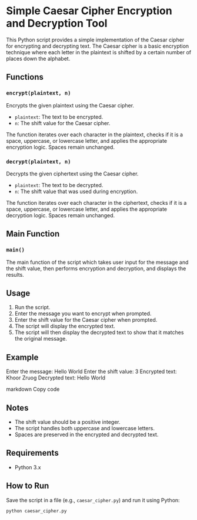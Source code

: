 # Simple Caesar Cipher Encryption and Decryption Tool

This Python script provides a simple implementation of the Caesar cipher for encrypting and decrypting text. The Caesar cipher is a basic encryption technique where each letter in the plaintext is shifted by a certain number of places down the alphabet.

## Functions

### `encrypt(plaintext, n)`

Encrypts the given plaintext using the Caesar cipher.

- `plaintext`: The text to be encrypted.
- `n`: The shift value for the Caesar cipher.

The function iterates over each character in the plaintext, checks if it is a space, uppercase, or lowercase letter, and applies the appropriate encryption logic. Spaces remain unchanged.

### `decrypt(plaintext, n)`

Decrypts the given ciphertext using the Caesar cipher.

- `plaintext`: The text to be decrypted.
- `n`: The shift value that was used during encryption.

The function iterates over each character in the ciphertext, checks if it is a space, uppercase, or lowercase letter, and applies the appropriate decryption logic. Spaces remain unchanged.

## Main Function

### `main()`

The main function of the script which takes user input for the message and the shift value, then performs encryption and decryption, and displays the results.

## Usage

1. Run the script.
2. Enter the message you want to encrypt when prompted.
3. Enter the shift value for the Caesar cipher when prompted.
4. The script will display the encrypted text.
5. The script will then display the decrypted text to show that it matches the original message.

## Example

Enter the message: Hello World
Enter the shift value: 3
Encrypted text: Khoor Zruog
Decrypted text: Hello World

markdown
Copy code

## Notes

- The shift value should be a positive integer.
- The script handles both uppercase and lowercase letters.
- Spaces are preserved in the encrypted and decrypted text.

## Requirements

- Python 3.x

## How to Run

Save the script in a file (e.g., `caesar_cipher.py`) and run it using Python:

```sh
python caesar_cipher.py
